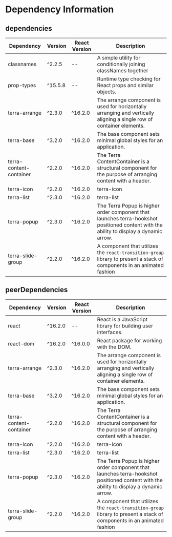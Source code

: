 # Dependency Information

## dependencies
| Dependency | Version | React Version | Description |
|-|-|-|-|
| classnames | ^2.2.5 | -- | A simple utility for conditionally joining classNames together |
| prop-types | ^15.5.8 | -- | Runtime type checking for React props and similar objects. |
| terra-arrange | ^2.3.0 | ^16.2.0 | The arrange component is used for horizontally arranging and vertically aligning a single row of container elements. |
| terra-base | ^3.2.0 | ^16.2.0 | The base component sets minimal global styles for an application. |
| terra-content-container | ^2.2.0 | ^16.2.0 | The Terra ContentContainer is a structural component for the purpose of arranging content with a header. |
| terra-icon | ^2.2.0 | ^16.2.0 | terra-icon |
| terra-list | ^2.3.0 | ^16.2.0 | terra-list |
| terra-popup | ^2.3.0 | ^16.2.0 | The Terra Popup is higher order component that launches terra-hookshot positioned content with the ability to display a dynamic arrow. |
| terra-slide-group | ^2.2.0 | ^16.2.0 | A component that utilizes the `react-transition-group` library to present a stack of components in an animated fashion |

## peerDependencies
| Dependency | Version | React Version | Description |
|-|-|-|-|
| react | ^16.2.0 | -- | React is a JavaScript library for building user interfaces. |
| react-dom | ^16.2.0 | ^16.0.0 | React package for working with the DOM. |
| terra-arrange | ^2.3.0 | ^16.2.0 | The arrange component is used for horizontally arranging and vertically aligning a single row of container elements. |
| terra-base | ^3.2.0 | ^16.2.0 | The base component sets minimal global styles for an application. |
| terra-content-container | ^2.2.0 | ^16.2.0 | The Terra ContentContainer is a structural component for the purpose of arranging content with a header. |
| terra-icon | ^2.2.0 | ^16.2.0 | terra-icon |
| terra-list | ^2.3.0 | ^16.2.0 | terra-list |
| terra-popup | ^2.3.0 | ^16.2.0 | The Terra Popup is higher order component that launches terra-hookshot positioned content with the ability to display a dynamic arrow. |
| terra-slide-group | ^2.2.0 | ^16.2.0 | A component that utilizes the `react-transition-group` library to present a stack of components in an animated fashion |
